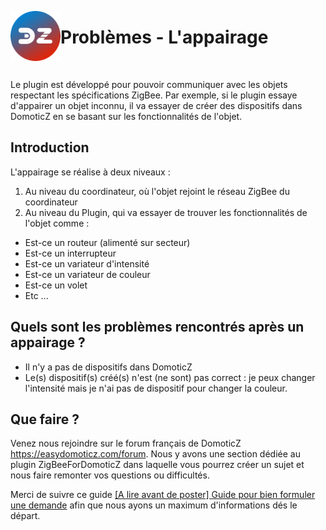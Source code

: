 <a href="Home.md"><img align="left" width="80" height="80" src="../Images/logo_Z4D.png" alt="Logo"></a>

# Problèmes - L'appairage

</br>

Le plugin est développé pour pouvoir communiquer avec les objets respectant les spécifications ZigBee. Par exemple, si le plugin essaye d'appairer un objet inconnu, il va essayer de créer des dispositifs dans DomoticZ en se basant sur les fonctionnalités de l'objet.

## Introduction

L'appairage se réalise à deux niveaux :

1. Au niveau du coordinateur, où l'objet rejoint le réseau ZigBee du coordinateur
2. Au niveau du Plugin, qui va essayer de trouver les fonctionnalités de l'objet comme :
  * Est-ce un routeur (alimenté sur secteur)
  * Est-ce un interrupteur
  * Est-ce un variateur d'intensité
  * Est-ce un variateur de couleur
  * Est-ce un volet
  * Etc ...

## Quels sont les problèmes rencontrés après un appairage ?

* Il n'y a pas de dispositifs dans DomoticZ
* Le(s) dispositif(s) créé(s) n'est (ne sont) pas correct : je peux changer l'intensité mais je n'ai pas de dispositif pour changer la couleur.


## Que faire ?  

Venez nous rejoindre sur le forum français de DomoticZ https://easydomoticz.com/forum. Nous y avons une section dédiée au plugin ZigBeeForDomoticZ dans laquelle vous pourrez créer un sujet et nous faire remonter vos questions ou difficultés.

Merci de suivre ce guide [[A lire avant de poster] Guide pour bien formuler une demande](https://easydomoticz.com/forum/viewtopic.php?f=28&t=10886) afin que nous ayons un maximum d'informations dés le départ.
